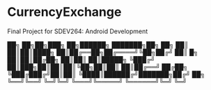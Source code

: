 # CurrencyExchange
Final Project for SDEV264: Android Development

    
██╗    ██╗██╗███╗   ██╗██████╗ ███████╗██╗  ██╗
██║    ██║██║████╗  ██║██╔══██╗██╔════╝╚██╗██╔╝
██║ █╗ ██║██║██╔██╗ ██║██║  ██║█████╗   ╚███╔╝ 
██║███╗██║██║██║╚██╗██║██║  ██║██╔══╝   ██╔██╗ 
╚███╔███╔╝██║██║ ╚████║██████╔╝███████╗██╔╝ ██╗
 ╚══╝╚══╝ ╚═╝╚═╝  ╚═══╝╚═════╝ ╚══════╝╚═╝  ╚═╝
                                               

 
                                               
